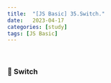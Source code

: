 ```yaml
---
title:  "[JS Basic] 35.Switch."
date:   2023-04-17
categories: [study]
tags: [JS Basic]
---
```

<br>

### 📂 Switch

